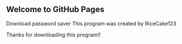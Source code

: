 ## Welcome to GitHub Pages

Download password saver
This program was created by RiceCake123

Thanks for downloading this program!!


